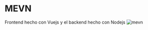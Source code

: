 # MEVN
Frontend hecho con Vuejs y el backend hecho con Nodejs
![mevn](https://user-images.githubusercontent.com/27843359/100326588-e7820080-2fa8-11eb-8bf7-213e4e4ac348.jpg)
